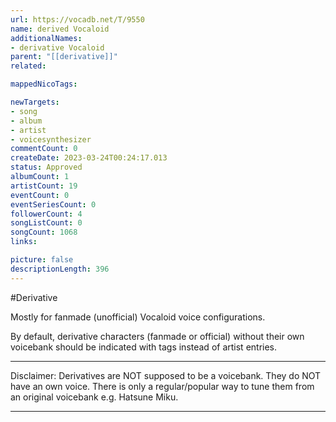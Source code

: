 ```yaml
---
url: https://vocadb.net/T/9550
name: derived Vocaloid
additionalNames: 
- derivative Vocaloid
parent: "[[derivative]]"
related:

mappedNicoTags:

newTargets:
- song
- album
- artist
- voicesynthesizer
commentCount: 0
createDate: 2023-03-24T00:24:17.013
status: Approved
albumCount: 1
artistCount: 19
eventCount: 0
eventSeriesCount: 0
followerCount: 4
songListCount: 0
songCount: 1068
links: 

picture: false
descriptionLength: 396
---
```


#Derivative

Mostly for fanmade (unofficial) Vocaloid voice configurations.

By default, derivative characters (fanmade or official) without their own voicebank should be indicated with tags instead of artist entries.

___

Disclaimer:
Derivatives are NOT supposed to be a voicebank. They do NOT have an own voice. There is only a regular/popular way to tune them from an original voicebank e.g. Hatsune Miku.

---

